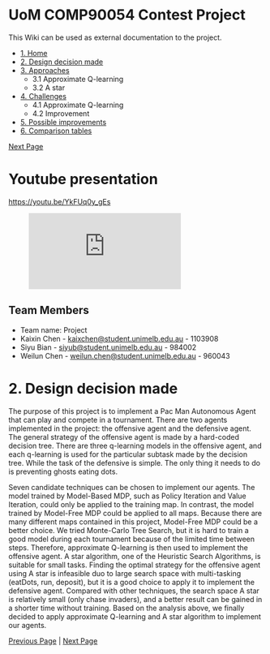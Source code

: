 # UoM COMP90054 Contest Project

This Wiki can be used as external documentation to the project.
- [1. Home](/home)
- [2. Design decision made](/2_design_decision_made)
- [3. Approaches](/3_approaches)
    - 3.1 Approximate Q-learning
    - 3.2 A star
- [4. Challenges](/4_challenges)
    - 4.1 Approximate Q-learning
    - 4.2 Improvement
- [5. Possible improvements](/5_possible_improvements)
- [6. Comparison tables](/6_comparison_tables)

[Next Page ](/2_design_decision_made)



# Youtube presentation

https://youtu.be/YkFUq0y_gEs

<figure class="video_container">
  <iframe src="https://www.youtube.com/embed/enMumwvLAug" frameborder="0" allowfullscreen="true"> </iframe>
</figure>

## Team Members

* Team name: Project
* Kaixin Chen - [kaixchen@student.unimelb.edu.au](mailto:kaixchen@student.unimelb.edu.au) - 1103908
* Siyu Bian - [siyub@student.unimelb.edu.au](mailto:siyub@student.unimelb.edu.au) - 984002
* Weilun Chen - [weilun.chen@student.unimelb.edu.au](mailto:weilun.chen@student.unimelb.edu.au) - 960043

# 2. Design decision made

The purpose of this project is to implement a Pac Man Autonomous Agent that can play and compete in a tournament. There are two agents implemented in the project: the offensive agent and the defensive agent. The general strategy of the offensive agent is made by a hard-coded decision tree. There are three q-learning models in the offensive agent, and each q-learning is used for the particular subtask made by the decision tree. While the task of the defensive is simple. The only thing it needs to do is preventing ghosts eating dots.

Seven candidate techniques can be chosen to implement our agents. The model trained by Model-Based MDP, such as Policy Iteration and Value Iteration, could only be applied to the training map. In contrast, the model trained by Model-Free MDP could be applied to all maps. Because there are many different maps contained in this project, Model-Free MDP could be a better choice. We tried Monte-Carlo Tree Search, but it is hard to train a good model during each tournament because of the limited time between steps. Therefore, approximate Q-learning is then used to implement the offensive agent. A star algorithm, one of the Heuristic Search Algorithms, is suitable for small tasks. Finding the optimal strategy for the offensive agent using A star is infeasible duo to large search space with multi-tasking (eatDots, run, deposit), but it is a good choice to apply it to implement the defensive agent. Compared with other techniques, the search space A star is relatively small (only chase invaders), and a better result can be gained in a shorter time without training. Based on the analysis above, we finally decided to apply approximate Q-learning and A star algorithm to implement our agents.



[Previous Page](/home) | [Next Page](/3_approaches)
